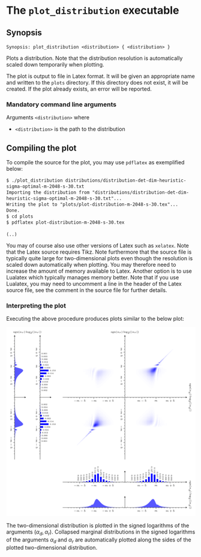 # The <code>plot_distribution</code> executable

## Synopsis
```console
Synopsis: plot_distribution <distribution> { <distribution> }
```

Plots a distribution. Note that the distribution resolution is automatically scaled down temporarily when plotting.

The plot is output to file in Latex format. It will be given an appropriate name and written to the <code>plots</code> directory. If this directory does not exist, it will be created. If the plot already exists, an error will be reported.

### Mandatory command line arguments
Arguments <code>\<distribution\></code> where
- <code>\<distribution\></code> is the path to the distribution

## Compiling the plot
To compile the source for the plot, you may use <code>pdflatex</code> as exemplified below:
```console
$ ./plot_distribution distributions/distribution-det-dim-heuristic-sigma-optimal-m-2048-s-30.txt
Importing the distribution from "distributions/distribution-det-dim-heuristic-sigma-optimal-m-2048-s-30.txt"...
Writing the plot to "plots/plot-distribution-m-2048-s-30.tex"...
Done.
$ cd plots
$ pdflatex plot-distribution-m-2048-s-30.tex

(..)
```
You may of course also use other versions of Latex such as <code>xelatex</code>. Note that the Latex source requires Tikz. Note furthermore that the source file is typically quite large for two-dimensional plots even though the resolution is scaled down automatically when plotting. You may therefore need to increase the amount of memory available to Latex. Another option is to use Lualatex which typically manages memory better. Note that if you use Lualatex, you may need to uncomment a line in the header of the Latex source file, see the comment in the source file for further details.

### Interpreting the plot
Executing the above procedure produces plots similar to the below plot:

![](./images/plot-distribution-m-2048-s-30.png)

The two-dimensional distribution is plotted in the signed logarithms of the arguments $(\alpha_d, \alpha_r)$. Collapsed marginal distributions in the signed logarithms of the arguments $\alpha_d$ and $\alpha_r$ are automatically plotted along the sides of the plotted two-dimensional distribution.
